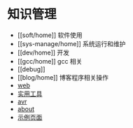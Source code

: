 # 知识管理

* [[soft/home]] 软件使用
* [[sys-manage/home]] 系统运行和维护
* [[dev/home]] 开发 
* [[gcc/home]] gcc 相关
* [[debug]]
* [[blog/home]] 博客程序相关操作
* [web](web/home) 
* [实用工具](utility/home) 
* [avr](avr/home) 
* [about](about) 
* [示例页面](test/home)